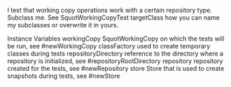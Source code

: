 I test that working copy operations work with a certain repository type. Subclass me.
See SquotWorkingCopyTest targetClass how you can name my subclasses or overwrite it in yours.

Instance Variables
	workingCopy 		SquotWorkingCopy on which the tests will be run, see #newWorkingCopy
	classFactory 		used to create temporary classes during tests
	repositoryDirectory 	reference to the directory where a repository is initialized, see #repositoryRootDirectory
	repository 			repository created for the tests, see #newRepository
	store 				Store that is used to create snapshots during tests, see #newStore